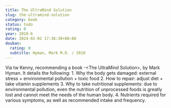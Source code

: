 ```yaml
---
title: The UltraMind Solution
slug: the-ultramind-solution
category: book
status: todo
rating: 0
year: 2010-6
date: 2024-02-02 17:38:30+08:00
douban:
  rating: 0
  subtitle: Hyman, Mark M.D. / 2010
---
```


Via tw Kenny, recommending a book -&lt;The UltraMind Solution&gt;, by Mark Hyman. It details the following: 1. Why the body gets damaged: external stress + environmental pollution + toxic food 2. How to repair: adjust diet + take vitamin supplements 3. Why to take nutritional supplements: due to environmental pollution, even the nutrition of unprocessed foods is greatly lost and cannot meet the needs of the human body. 4. Nutrients required for various symptoms, as well as recommended intake and frequency.
